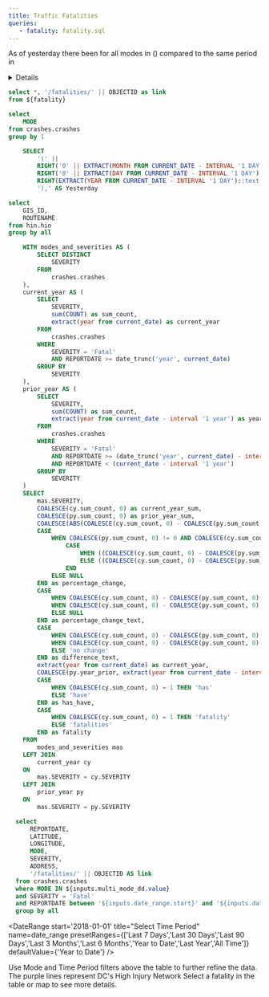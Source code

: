 ```yaml
---
title: Traffic Fatalities
queries:
   - fatality: fatality.sql
---
```


As of yesterday <Value data={yesterday} column="Yesterday"/> there <Value data={yoy_text_fatal} column="has_have"/> been <Value data={yoy_text_fatal} column="current_year_sum" agg=sum/> <Value data={yoy_text_fatal} column="fatality"/> for all modes in <Value data={yoy_text_fatal} column="current_year" fmt='####","'/>   <Value data={yoy_text_fatal} column="difference" agg=sum fmt='####' /> <Value data={yoy_text_fatal} column="difference_text"/> (<Delta data={yoy_text_fatal} column="percentage_change" fmt="+0%;-0%;0%" downIsGood=True neutralMin=-0.00 neutralMax=0.00/>) compared to the same period in <Value data={yoy_text_fatal} column="year_prior" fmt="####."/>

<Details title="About this dashboard">

    This dashboard shows traffic fatalities in the District of Columbia and can be filtered from 20__-present. Following a fatal crash, the DDOT team visits the site and, in coordination with The Metropolitan Police Department's (MPD) Major Crash Investigation Unit, determines if there are any short-term measures that DDOT can install to improve safety for all roadway users. Starting in 2021, site visit findings and follow-up can be found in the docked window on the right for each fatality.
    
    Adjust the Mode, Date, and Ward filters to refine the results in the map. All charts will update to reflect the fatalities affected by the filters. 
    
    Data are updated twice: first, as soon as DDOT receives a fatality memo from the Metropolitan Police Department (MPD) and second, after a crash site visit has been completed.

</Details>

```sql fatality_with_link
select *, '/fatalities/' || OBJECTID as link
from ${fatality}
```

```sql unique_mode
select 
    MODE
from crashes.crashes
group by 1
```

```sql yesterday
    SELECT 
        '(' || 
        RIGHT('0' || EXTRACT(MONTH FROM CURRENT_DATE - INTERVAL '1 DAY'), 2) || '/' ||
        RIGHT('0' || EXTRACT(DAY FROM CURRENT_DATE - INTERVAL '1 DAY'), 2) || '/' ||
        RIGHT(EXTRACT(YEAR FROM CURRENT_DATE - INTERVAL '1 DAY')::text, 2) || 
        '),' AS Yesterday
```

```sql unique_hin
select 
    GIS_ID,
    ROUTENAME
from hin.hin
group by all
```

```sql yoy_text_fatal
    WITH modes_and_severities AS (
        SELECT DISTINCT 
            SEVERITY 
        FROM 
            crashes.crashes
    ), 
    current_year AS (
        SELECT 
            SEVERITY, 
            sum(COUNT) as sum_count,
            extract(year from current_date) as current_year
        FROM 
            crashes.crashes 
        WHERE 
            SEVERITY = 'Fatal'
            AND REPORTDATE >= date_trunc('year', current_date)
        GROUP BY 
            SEVERITY
    ), 
    prior_year AS (
        SELECT 
            SEVERITY, 
            sum(COUNT) as sum_count,
            extract(year from current_date - interval '1 year') as year_prior
        FROM 
            crashes.crashes 
        WHERE 
            SEVERITY = 'Fatal'
            AND REPORTDATE >= (date_trunc('year', current_date) - interval '1 year')
            AND REPORTDATE < (current_date - interval '1 year')
        GROUP BY 
            SEVERITY
    )
    SELECT 
        mas.SEVERITY, 
        COALESCE(cy.sum_count, 0) as current_year_sum, 
        COALESCE(py.sum_count, 0) as prior_year_sum, 
        COALESCE(ABS(COALESCE(cy.sum_count, 0) - COALESCE(py.sum_count, 0)), 0) AS difference,
        CASE 
            WHEN COALESCE(py.sum_count, 0) != 0 AND COALESCE(cy.sum_count, 0) != 0 THEN 
                CASE 
                    WHEN ((COALESCE(cy.sum_count, 0) - COALESCE(py.sum_count, 0)) / COALESCE(py.sum_count, 0)) = 0 THEN NULL
                    ELSE ((COALESCE(cy.sum_count, 0) - COALESCE(py.sum_count, 0)) / COALESCE(py.sum_count, 0))
                END
            ELSE NULL 
        END as percentage_change,
        CASE 
            WHEN COALESCE(cy.sum_count, 0) - COALESCE(py.sum_count, 0) > 0 THEN 'an increase of'
            WHEN COALESCE(cy.sum_count, 0) - COALESCE(py.sum_count, 0) < 0 THEN 'a decrease of'
            ELSE NULL 
        END as percentage_change_text,
        CASE 
            WHEN COALESCE(cy.sum_count, 0) - COALESCE(py.sum_count, 0) > 0 THEN 'more'
            WHEN COALESCE(cy.sum_count, 0) - COALESCE(py.sum_count, 0) < 0 THEN 'fewer'
            ELSE 'no change' 
        END as difference_text,
        extract(year from current_date) as current_year,
        COALESCE(py.year_prior, extract(year from current_date - interval '1 year')) as year_prior,
        CASE 
            WHEN COALESCE(cy.sum_count, 0) = 1 THEN 'has' 
            ELSE 'have' 
        END as has_have,
        CASE 
            WHEN COALESCE(cy.sum_count, 0) = 1 THEN 'fatality' 
            ELSE 'fatalities' 
        END as fatality
    FROM 
        modes_and_severities mas
    LEFT JOIN 
        current_year cy 
    ON 
        mas.SEVERITY = cy.SEVERITY
    LEFT JOIN 
        prior_year py 
    ON 
        mas.SEVERITY = py.SEVERITY
```

```sql inc_map
  select
      REPORTDATE,
      LATITUDE,
      LONGITUDE,
      MODE,
      SEVERITY,
      ADDRESS,
      '/fatalities/' || OBJECTID AS link
  from crashes.crashes
  where MODE IN ${inputs.multi_mode_dd.value}
  and SEVERITY = 'Fatal'
  and REPORTDATE between '${inputs.date_range.start}' and '${inputs.date_range.end}'
  group by all
```

<DateRange
  start='2018-01-01'
  title="Select Time Period"
  name=date_range
  presetRanges={['Last 7 Days','Last 30 Days','Last 90 Days','Last 3 Months','Last 6 Months','Year to Date','Last Year','All Time']}
  defaultValue={'Year to Date'}
/>

<Dropdown
    data={unique_mode} 
    name=multi_mode_dd
    value=MODE
    title="Select Mode"
    multiple=true
    selectAllByDefault=true
    description="*Only fatal"
/>

<Grid cols=2>
    <Group>
        <Note>
            Use Mode and Time Period filters above the table to further refine the data.
        </Note>
        <BaseMap
            height=560
            startingZoom=12
        >
            <Points data={inc_map} lat=LATITUDE long=LONGITUDE pointName=MODE value=SEVERITY colorPalette={['#ff5a53']} link=link
            tooltip={[
                {id:'MODE', showColumnName:false, fmt:'id', valueClass:'text-l font-semibold'},
                {id:'REPORTDATE', showColumnName:false, fmt:'mm/dd/yy hh:mm'},
                {id:'ADDRESS', showColumnName:false, fmt:'id'}
            ]}
            />
            <Areas data={unique_hin} geoJsonUrl='/High_Injury_Network.geojson' geoId=GIS_ID areaCol=GIS_ID borderColor=#9d00ff color=#1C00ff00/ ignoreZoom=true
            tooltip={[
                {id: 'ROUTENAME'}
            ]}
            />
        </BaseMap>
        <Note>
            The purple lines represent DC's High Injury Network
        </Note>
    </Group>
    <Group>
        <Note class='text-sm'>
            Select a fatality in the table or map to see more details.
        </Note>
        <DataTable data={inc_map} link=link wrapTitles=true rowShading=true rows=8>
            <Column id=REPORTDATE title="Date" fmt='mm/dd/yy hh:mm' wrap=true/>
            <Column id=MODE title="Mode" wrap=true/>
            <Column id=ADDRESS wrap=true/>
        </DataTable>
    </Group>
</Grid>    